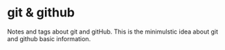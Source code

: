 # git & github
Notes and tags about git and gitHub. This is the minimulstic idea about git and github basic information.
